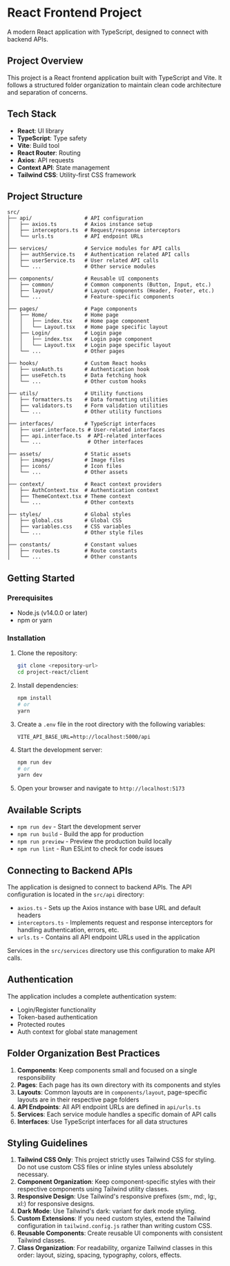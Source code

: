 # React Frontend Project

A modern React application with TypeScript, designed to connect with backend APIs.

## Project Overview

This project is a React frontend application built with TypeScript and Vite. It follows a structured folder organization to maintain clean code architecture and separation of concerns.

## Tech Stack

- **React**: UI library
- **TypeScript**: Type safety
- **Vite**: Build tool
- **React Router**: Routing
- **Axios**: API requests
- **Context API**: State management
- **Tailwind CSS**: Utility-first CSS framework

## Project Structure

```
src/
├── api/                 # API configuration
│   ├── axios.ts         # Axios instance setup
│   ├── interceptors.ts  # Request/response interceptors
│   └── urls.ts          # API endpoint URLs
│
├── services/            # Service modules for API calls
│   ├── authService.ts   # Authentication related API calls
│   ├── userService.ts   # User related API calls
│   └── ...              # Other service modules
│
├── components/          # Reusable UI components
│   ├── common/          # Common components (Button, Input, etc.)
│   ├── layout/          # Layout components (Header, Footer, etc.)
│   └── ...              # Feature-specific components
│
├── pages/               # Page components
│   ├── Home/            # Home page
│   │   ├── index.tsx    # Home page component
│   │   └── Layout.tsx   # Home page specific layout
│   ├── Login/           # Login page
│   │   ├── index.tsx    # Login page component
│   │   └── Layout.tsx   # Login page specific layout
│   └── ...              # Other pages
│
├── hooks/               # Custom React hooks
│   ├── useAuth.ts       # Authentication hook
│   ├── useFetch.ts      # Data fetching hook
│   └── ...              # Other custom hooks
│
├── utils/               # Utility functions
│   ├── formatters.ts    # Data formatting utilities
│   ├── validators.ts    # Form validation utilities
│   └── ...              # Other utility functions
│
├── interfaces/          # TypeScript interfaces
│   ├── user.interface.ts # User-related interfaces
│   ├── api.interface.ts  # API-related interfaces
│   └── ...               # Other interfaces
│
├── assets/              # Static assets
│   ├── images/          # Image files
│   ├── icons/           # Icon files
│   └── ...              # Other assets
│
├── context/             # React context providers
│   ├── AuthContext.tsx  # Authentication context
│   ├── ThemeContext.tsx # Theme context
│   └── ...              # Other contexts
│
├── styles/              # Global styles
│   ├── global.css       # Global CSS
│   ├── variables.css    # CSS variables
│   └── ...              # Other style files
│
├── constants/           # Constant values
│   ├── routes.ts        # Route constants
│   └── ...              # Other constants
```

## Getting Started

### Prerequisites

- Node.js (v14.0.0 or later)
- npm or yarn

### Installation

1. Clone the repository:
   ```bash
   git clone <repository-url>
   cd project-react/client
   ```

2. Install dependencies:
   ```bash
   npm install
   # or
   yarn
   ```

3. Create a `.env` file in the root directory with the following variables:
   ```
   VITE_API_BASE_URL=http://localhost:5000/api
   ```

4. Start the development server:
   ```bash
   npm run dev
   # or
   yarn dev
   ```

5. Open your browser and navigate to `http://localhost:5173`

## Available Scripts

- `npm run dev` - Start the development server
- `npm run build` - Build the app for production
- `npm run preview` - Preview the production build locally
- `npm run lint` - Run ESLint to check for code issues

## Connecting to Backend APIs

The application is designed to connect to backend APIs. The API configuration is located in the `src/api` directory:

- `axios.ts` - Sets up the Axios instance with base URL and default headers
- `interceptors.ts` - Implements request and response interceptors for handling authentication, errors, etc.
- `urls.ts` - Contains all API endpoint URLs used in the application

Services in the `src/services` directory use this configuration to make API calls.

## Authentication

The application includes a complete authentication system:

- Login/Register functionality
- Token-based authentication
- Protected routes
- Auth context for global state management

## Folder Organization Best Practices

1. **Components**: Keep components small and focused on a single responsibility
2. **Pages**: Each page has its own directory with its components and styles
3. **Layouts**: Common layouts are in `components/layout`, page-specific layouts are in their respective page folders
4. **API Endpoints**: All API endpoint URLs are defined in `api/urls.ts`
5. **Services**: Each service module handles a specific domain of API calls
6. **Interfaces**: Use TypeScript interfaces for all data structures

## Styling Guidelines

1. **Tailwind CSS Only**: This project strictly uses Tailwind CSS for styling. Do not use custom CSS files or inline styles unless absolutely necessary.
2. **Component Organization**: Keep component-specific styles with their respective components using Tailwind utility classes.
3. **Responsive Design**: Use Tailwind's responsive prefixes (sm:, md:, lg:, xl:) for responsive designs.
4. **Dark Mode**: Use Tailwind's dark: variant for dark mode styling.
5. **Custom Extensions**: If you need custom styles, extend the Tailwind configuration in `tailwind.config.js` rather than writing custom CSS.
6. **Reusable Components**: Create reusable UI components with consistent Tailwind classes.
7. **Class Organization**: For readability, organize Tailwind classes in this order: layout, sizing, spacing, typography, colors, effects.

